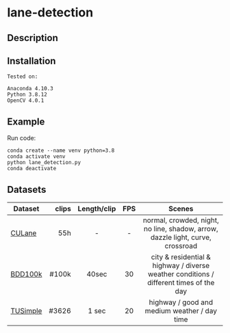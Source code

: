 # lane-detection

## Description

## Installation

```
Tested on:

Anaconda 4.10.3
Python 3.8.12
OpenCV 4.0.1
```

## Example

Run code:

```
conda create --name venv python=3.8
conda activate venv
python lane_detection.py 
conda deactivate
```

## Datasets

| Dataset                                                             | clips     | Length/clip   | FPS   | Scenes |
| ------------------------------------------------------------------- | -------:  | :-----------: | :---: | :------: |
| [CULane](https://xingangpan.github.io/projects/CULane.html)         | 55h       | -             | -     | normal, crowded, night, no line, shadow, arrow, dazzle light, curve,                                                                                                              crossroad |
| [BDD100k](https://bdd-data.berkeley.edu/)                           | #100k    | 40sec         | 30    | city & residential & highway / diverse weather conditions / different                                                                                                             times of the day |
| [TUSimple](https://github.com/TuSimple/tusimple-benchmark/issues/3) | #3626    | 1 sec         | 20    | highway / good and medium weather / day time |

